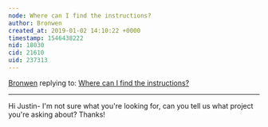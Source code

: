 ```yaml
---
node: Where can I find the instructions?
author: Bronwen
created_at: 2019-01-02 14:10:22 +0000
timestamp: 1546438222
nid: 18030
cid: 21610
uid: 237313
---
```




[Bronwen](../profile/Bronwen) replying to: [Where can I find the instructions?](../notes/jpater/12-31-2018/where-can-i-find-the-instructions)

----
 Hi Justin- I'm not sure what you're looking for, can you tell us what project you're asking about? Thanks!